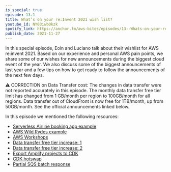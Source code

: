 ```yaml
---
is_special: true
episode: 13.1
title: What’s on your re:Invent 2021 wish list?
youtube_id: NY03iwbOkzk
spotify_link: https://anchor.fm/aws-bites/episodes/13--Whats-on-your-reInvent-2021-wish-list-e1at0s2
publish_date: 2021-11-27
---
```



In this special episode, Eoin and Luciano talk about their wishlist for AWS re:invent 2021. Based on our experience and personal AWS pain points, we share some of our wishes for new announcements during the biggest cloud event of the year. We also discuss some of the biggest announcements of last year and a few tips on how to get ready to follow the announcements of the next few days.

⚠ CORRECTION on Data Transfer cost: The changes in data transfer were not reported accurately in this episode. The monthly data transfer free tier limit has changed from 1 GB/month per region to 100GB/month for all regions. Data transfer out of CloudFront is now free for 1TB/month, up from 50GB/month. See the official announcements linked below.

In this episode we mentioned the following resources:

  - [Serverless Airline booking app example](https://github.com/aws-samples/aws-serverless-airline-booking) 
  - [AWS Wild Rydes example](http://www.wildrydes.com/)
  - [AWS Workshops](https://workshops.aws/)
  - [Data transfer free tier increase:  1](https://aws.amazon.com/blogs/aws/aws-free-tier-data-transfer-expansion-100-gb-from-regions-and-1-tb-from-amazon-cloudfront-per-month/)
  - [Data transfer free tier increase: 2](https://aws.amazon.com/about-aws/whats-new/2021/11/aws-price-reduction-data-transfers-internet/) 
  - [Export Amplify projects to CDK](https://aws.amazon.com/about-aws/whats-new/2021/11/aws-amplify-export-amplify-backends-cdk-stacks-integrate-cdk-based-pipelines/)
  - [CDK hotswap](https://aws.amazon.com/about-aws/whats-new/2021/11/aws-cdk-new-releases-api-apprunner-hotswap-amazon-ecs-step-functions/)
  - [Partial SQS batch response](https://aws.amazon.com/about-aws/whats-new/2021/11/aws-lambda-partial-batch-response-sqs-event-source/)
    